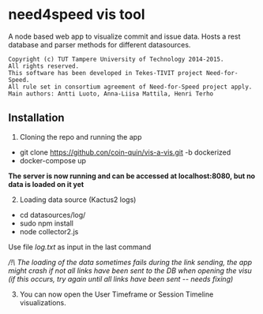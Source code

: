 need4speed vis tool
==========

A node based web app to visualize commit and issue data. Hosts a rest database and parser methods for different datasources.

    Copyright (c) TUT Tampere University of Technology 2014-2015.
    All rights reserved.
    This software has been developed in Tekes-TIVIT project Need-for-Speed.
    All rule set in consortium agreement of Need-for-Speed project apply.
    Main authors: Antti Luoto, Anna-Liisa Mattila, Henri Terho


Installation
-------------
1. Cloning the repo and running the app

* git clone https://github.con/coin-quin/vis-a-vis.git -b dockerized
* docker-compose up

**The server is now running and can be accessed at localhost:8080, but no data is loaded on it yet**

2. Loading data source (Kactus2 logs)

* cd datasources/log/
* sudo npm install
* node collector2.js

Use file *log.txt* as input in the last command

*/!\ The loading of the data sometimes fails during the link sending, the app might crash if not all links have been sent to the DB when opening the visu (if this occurs, try again until all links have been sent -- needs fixing)*

3. You can now open the User Timeframe or Session Timeline visualizations.
